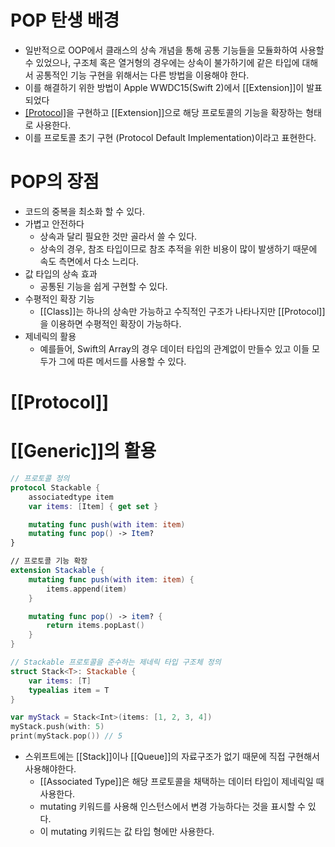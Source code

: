# POP 탄생 배경
- 일반적으로 OOP에서 클래스의 상속 개념을 통해 공통 기능들을 모듈화하여 사용할 수 있었으나, 구조체 혹은 열거형의 경우에는 상속이 불가하기에 같은 타입에 대해서 공통적인 기능 구현을 위해서는 다른 방법을 이용해야 한다.
- 이를 해결하기 위한 방법이 Apple WWDC15(Swift 2)에서 [[Extension]]이 발표되었다
- [[Protocol]](청사진)을 구현하고 [[Extension]]으로 해당 프로토콜의 기능을 확장하는 형태로 사용한다.
- 이를 프로토콜 초기 구현 (Protocol Default Implementation)이라고 표현한다.
# POP의 장점
- 코드의 중복을 최소화 할 수 있다.
- 가볍고 안전하다
	- 상속과 달리 필요한 것만 골라서 쓸 수 있다.
	- 상속의 경우, 참조 타입이므로 참조 추적을 위한 비용이 많이 발생하기 때문에 속도 측면에서 다소 느리다.
- 값 타입의 상속 효과
	- 공통된 기능을 쉽게 구현할 수 있다.
- 수평적인 확장 기능
	- [[Class]]는 하나의 상속만 가능하고 수직적인 구조가 나타나지만 [[Protocol]]을 이용하면 수평적인 확장이 가능하다.
- 제네릭의 활용
	- 예를들어, Swift의 Array의 경우 데이터 타입의 관계없이 만들수 있고 이들 모두가 그에 따른 메서드를 사용할 수 있다.
# [[Protocol]]
# [[Generic]]의 활용
```swift
// 프로토콜 정의
protocol Stackable {
	associatedtype item
	var items: [Item] { get set }

	mutating func push(with item: item)
	mutating func pop() -> Item?
}

// 프로토콜 기능 확장
extension Stackable {
	mutating func push(with item: item) {
		items.append(item)
	}

	mutating func pop() -> item? {
		return items.popLast()
	}
}

// Stackable 프로토콜을 준수하는 제네릭 타입 구조체 정의
struct Stack<T>: Stackable {
	var items: [T]
	typealias item = T
}

var myStack = Stack<Int>(items: [1, 2, 3, 4])
myStack.push(with: 5)
print(myStack.pop()) // 5
```
- 스위프트에는 [[Stack]]이나 [[Queue]]의 자료구조가 없기 때문에 직접 구현해서 사용해야한다.
	- [[Associated Type]]은 해당 프로토콜을 채택하는 데이터 타입이 제네릭일 때 사용한다.
	- mutating 키워드를 사용해 인스턴스에서 변경 가능하다는 것을 표시할 수 있다.
	- 이 mutating 키워드는 값 타입 형에만 사용한다.

